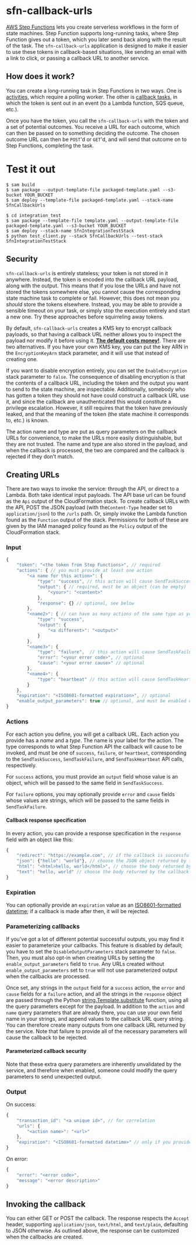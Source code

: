 # sfn-callback-urls
[AWS Step Functions](https://docs.aws.amazon.com/step-functions/latest/dg/welcome.html) lets you create serverless
workflows in the form of state machines. Step Function supports long-running tasks, where Step Function gives out
a token, which you later send back along with the result of the task. The `sfn-callback-urls` application is designed
to make it easier to use these tokens in callback-based situations, like sending an email with a link to click, or
passing a callback URL to another service.

## How does it work?
You can create a long-running task in Step Functions in two ways. One is
[activities](https://docs.aws.amazon.com/step-functions/latest/dg/concepts-activities.html), which require
a polling worker. The other is
[callback tasks](https://docs.aws.amazon.com/step-functions/latest/dg/connect-to-resource.html#connect-wait-token),
in which the token is sent out in an event (to a Lambda function, SQS queue, etc.).

Once you have the token, you call the `sfn-callback-urls` with the token and a set of potential outcomes. You receive
a URL for each outcome, which can then be passed on to something deciding the outcome. The chosen outcome URL can then
be `POST`'d or `GET`'d, and will send that outcome on to Step Functions, completing the task.

# Test it out
```
$ sam build
$ sam package --output-template-file packaged-template.yaml --s3-bucket YOUR_BUCKET
$ sam deploy --template-file packaged-template.yaml --stack-name SfnCallbackUrls

$ cd integration_test
$ sam package --template-file template.yaml --output-template-file packaged-template.yaml --s3-bucket YOUR_BUCKET
$ sam deploy --stack-name SfnIntegrationTestStack
$ python test_client.py --stack SfnCallbackUrls --test-stack SfnIntegrationTestStack
```

## Security
`sfn-callback-urls` is entirely stateless; your token is not stored in it anywhere. Instead, the token is encoded into
the callback URL payload, along with the output. This means that if you lose the URLs and have not stored the tokens
somewhere else, you cannot cause the corresponding state machine task to complete or fail. However, this does not
mean you *should* store the tokens elsewhere. Instead, you may be able to provide a sensible timeout on your task,
or simply stop the execution entirely and start a new one. Try these approaches before squirreling away tokens.

By default, `sfn-callback-urls` creates a KMS key to encrypt callback payloads, so that having a callback URL neither
allows you to inspect the payload nor modify it before using it.
[**The default costs money!**](https://aws.amazon.com/kms/pricing/). There are two alternatives. If you have your own
KMS key, you can put the key ARN in the `EncryptionKeyArn` stack parameter, and it will use that instead of 
creating one.

If you want to disable encryption entirely, you can set the `EnableEncryption` stack parameter to `false`.
The consequence of disabling encryption is that the contents of a callback URL, including the token and the output you
want to send to the state machine, are inspectable. Additionally, somebody who has gotten a token they should not have
could construct a callback URL use it, and since the callback are unauthenticated this would constitute a privilege
escalation. However, it still requires that the token have previously leaked, and that the meaning of the token
(the state machine it corresponds to, etc.) is known.

The action name and type are put as query parameters on the callback URLs for convenience, to make the URLs more easily
distinguishable, but they are not trusted. The name and type are also stored in the payload, and when the callback is
processed, the two are compared and the callback is rejected if they don't match.

## Creating URLs

There are two ways to invoke the service: through the API, or direct to a Lambda. Both take identical input payloads.
The API base url can be found as the `Api` output of the CloudFormation stack. To create callback URLs with the API,
POST the JSON payload (with the`Content-Type` header set to `application/json`) to the `/urls` path. Or, simply invoke
the Lambda function found as the `Function` output of the stack. Permissions for both of these are given by the IAM
managed policy found as the `Policy` output of the CloudFormation stack.

### Input

```js
{
    "token": "<the token from Step Functions>", // required
    "actions": { // you must provide at least one action
        "<a name for this action>": {
            "type": "success", // this action will cause SendTaskSuccess
            "output": { // required, must be an object (can be empty)
                "<your>": "<content>"
            },
            "response": {} // optional, see below
        },
        "<name2>": { // can have as many actions of the same type as you want
            "type": "success",
            "output": {
                "<a different>": "<output>"
            }
        },
        "<name3>": {
            "type": "failure",  // this action will cause SendTaskFailure
            "error": "<your error code>", // optional
            "cause": "<your error cause>" // optional
        },
        "<name4>": {
            "type": "heartbeat" // this action will cause SendTaskHeartbeat (can invoke callback more than once)
        }
    },
    "expiration": "<ISO8601-formatted expiration>", // optional
    "enable_output_parameters": true // optional, and must be enabled on the stack, see below
}
```

### Actions

For each action you define, you will get a callback URL. Each action you provide has a *name* and a *type*.
The name is your label for the action. The type corresponds to what Step Function API the callback will cause
to be invoked, and must be one of `success`, `failure`, or `heartbeat`, corresponding to the `SendTaskSuccess`,
`SendTaskFailure`, and `SendTaskHeartbeat` API calls, respectively.

For `success` actions, you must provide an `output` field whose value is an object, which will be passed to the
same field in `SendTaskSuccess`.

For `failure` options, you may optionally provide `error` and `cause` fields whose values are strings, which will be
passed to the same fields in `SendTaskFailure`.

#### Callback response specification
In every action, you can provide a response specification in the `response` field with an object like this:

```js
{
    "redirect": "https://example.com", // if the callback is successful, redirect the user to the given URL
    "json": {"hello": "world"}, // choose the JSON object returned by the callback for the application/json content-type
    "html": "<html>hello, world</html>", // choose the body returned by the callback for the text/html content-type
    "text": "hello, world" // choose the body returned by the callback for the text/plain content-type
}
```

### Expiration

You can optionally provide an `expiration` value as an
[ISO8601-formatted datetime](https://en.wikipedia.org/wiki/ISO_8601#Combined_date_and_time_representations);
if a callback is made after then, it will be rejected.

### Parameterizing callbacks

If you've got a lot of different potential successful outputs, you may find it easier to parameterize your callbacks.
This feature is disabled by default; you have to set the `DisableOutputParameters` stack parameter to `false`. Then,
you must also opt-in when creating URLs by setting the `enable_output_parameters` field to `true`. Any URLs created
without `enable_output_parameters` set to `true` will not use parameterized output when the callbacks are processed.

Once set, any strings in the `output` field for a `success` action, the `error` and `cause` fields for a
`failure` action, and all the strings in the `response` object are passed through the Python 
[string.Template.substitute](https://docs.python.org/3.4/library/string.html#template-strings) function,
using all the query parameters except for the payload. In addition to the `action` and `name` query parameters
that are already there, you can use your own field name in your strings, and append values to the callback URL
query string. You can therefore create many outputs from one callback URL returned by the service. Note that
failure to provide all of the necessary parameters will cause the callback to be rejected.

#### Parameterized callback security

Note that these extra query parameters are inherently unvalidated by the service, and therefore when enabled,
someone could modify the query parameters to send unexpected output.

### Output

On success:
```js
{
    "transaction_id": "<a unique id>", // for correlation
    "urls": {
        "<action name>": "<url>"
    },
    "expiration": "<ISO8601-formatted datetime>" // only if you provided an expiration
}
```

On error:
```js
{
    "error": "<error code>",
    "message": "<error description>"
}
```

## Invoking the callback

You can either GET or POST the callback. The response respects the `Accept` header, supporting `application/json`,
`text/html`, and `text/plain`, defaulting to JSON otherwise. As outlined above, the response can be customized
when the callbacks are created.
